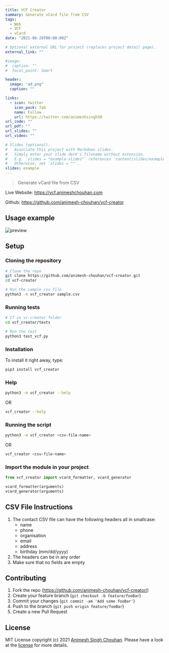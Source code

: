 ```yaml
---
title: VCF Creator
summary: Generate vCard file from CSV
tags:
  - Web
  - VCF
  - vCard
date: "2021-06-29T00:00:00Z"

# Optional external URL for project (replaces project detail page).
external_link: ""

#image:
#  caption: ""
#  focal_point: Smart

header:
  image: "ad.png"
  caption: ""

links:
  - icon: twitter
    icon_pack: fab
    name: Follow
    url: https://twitter.com/animeshsingh38
url_code: ""
url_pdf: ""
url_slides: ""
url_video: ""

# Slides (optional).
#   Associate this project with Markdown slides.
#   Simply enter your slide deck's filename without extension.
#   E.g. `slides = "example-slides"` references `content/slides/example-slides.md`.
#   Otherwise, set `slides = ""`.
slides: example
---
```


> Generate vCard file from CSV

Live Website: https://vcf.animeshchouhan.com

Github: https://github.com/animesh-chouhan/vcf-creator

## Usage example

![preview](https://raw.githubusercontent.com/animesh-chouhan/vcf-creator/main/assets/preview.gif)

<!-- Click on the play button to see an example download.
[![asciicast](https://asciinema.org/a/422828.svg)](https://asciinema.org/a/422828) -->


## Setup

### Cloning the repository

```sh
# Clone the repo
git clone https://github.com/animesh-chouhan/vcf-creator.git
cd vcf-creator

# Run the sample csv file
python3 -m vcf_creator sample.csv
```

### Running tests

```sh
# If in vc-creator folder
cd vcf_creator/tests

# Run the test
python3 test_vcf.py
```

### Installation

To install it right away, type:

```sh
pip3 install vcf_creator
```

### Help

```sh
python3 -m vcf_creator --help
```

OR

```sh
vcf_creator --help
```

### Running the script

```sh
python3 -m vcf_creator <csv-file-name>
```

OR

```sh
vcf_creator <csv-file-name>
```

### Import the module in your project

```python
from vcf_creator import vcard_formatter, vcard_generator

vcard_formatter(arguments)
vcard_generator(arguments)

```

## CSV File Instructions

1. The contact CSV file can have the following headers all in smallcase:
   - name
   - phone
   - organisation
   - email
   - address
   - birthday (mm/dd/yyyy)
2. The headers can be in any order
3. Make sure that no fields are empty

## Contributing

1. Fork the repo (<https://github.com/animesh-chouhan/vcf-creator/>)
2. Create your feature branch (`git checkout -b feature/fooBar`)
3. Commit your changes (`git commit -am 'Add some fooBar'`)
4. Push to the branch (`git push origin feature/fooBar`)
5. Create a new Pull Request

<!-- Markdown link & img dfn's -->

[license]: https://img.shields.io/github/license/animesh-chouhan/vcf-creator
[wiki]: https://github.com/animesh-chouhan/vcf-creator/wiki

## License

MIT License
copyright (c) 2021 [Animesh Singh Chouhan](https://github.com/animesh-chouhan). Please have a look at the [license](LICENSE) for more details.
